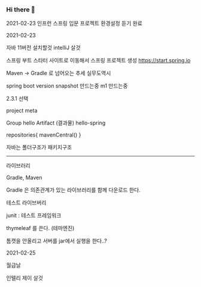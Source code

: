 ### Hi there 👋

2021-02-23
인프런 스프링 입문
프로젝트 환경설정 듣기 완료


2021-02-23

자바 11버전 설치할것
intelliJ 살것

스프링 부트 스타터 사이트로 이동해서 스프링 프로젝트 생성
https://start.spring.io

Maven -> Gradle 로 넘어오는 추세 실무도역시

spring boot version
snapshot 만드는중
m1 만드는중

2.3.1 선택

project meta

Group hello
Artifact (결과물) hello-spring

repositories{
	mavenCentral()
}


자바는 폴더구조가 패키지구조

------------------------------


라이브러리

Gradle, Maven


Gradle 은 의존관계가 있는 라이브러리를 함께 다운로드 한다.

테스트 라이브버리

junit : 테스트 프레임워크


thymeleaf 를 쓴다. (테마엔진)



톰캣을 안올리고 서버를 jar에서 실행을 한다..?

2021-02-25

월급날

인텔리 제이 살것
<!--
**UCAMP31A010/UCAMP31A010** is a ✨ _special_ ✨ repository because its `README.md` (this file) appears on your GitHub profile.

Here are some ideas to get you started:

- 🔭 I’m currently working on ...
- 🌱 I’m currently learning ...
- 👯 I’m looking to collaborate on ...
- 🤔 I’m looking for help with ...
- 💬 Ask me about ...
- 📫 How to reach me: ...
- 😄 Pronouns: ...
- ⚡ Fun fact: ...
-->
